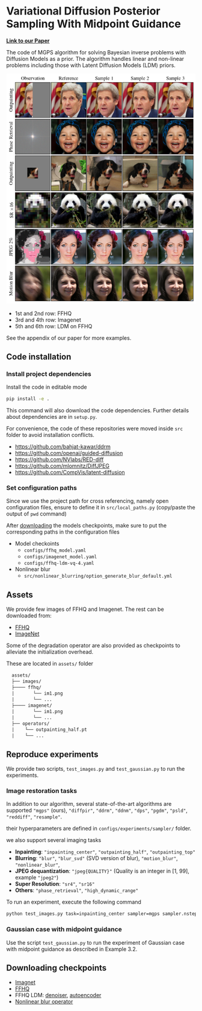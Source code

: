 # Variational Diffusion Posterior Sampling With Midpoint Guidance

[**Link to our Paper**]()

The code of MGPS algorithm for solving Bayesian inverse problems with Diffusion Models as a prior.
The algorithm handles linear and non-linear problems including those with Latent Diffusion Models (LDM) priors. 

<div align="center">
  <img src="material/all-datasets.png" />
</div>

- 1st and 2nd row: FFHQ
- 3rd and 4th row: Imagenet
- 5th and 6th row: LDM on FFHQ 

See the appendix of our paper for more examples.


## Code installation

### Install project dependencies

Install the code in editable mode

```bash
pip install -e .
```

This command will also download the code dependencies.
Further details about dependencies are in ``setup.py``.

For convenience, the code of these repositories were moved inside ``src`` folder to avoid installation conflicts.

- https://github.com/bahjat-kawar/ddrm
- https://github.com/openai/guided-diffusion
- https://github.com/NVlabs/RED-diff
- https://github.com/mlomnitz/DiffJPEG
- https://github.com/CompVis/latent-diffusion


### Set configuration paths

Since we use the project path for cross referencing, namely open configuration files, ensure to define it in ``src/local_paths.py`` (copy/paste the output of ``pwd`` command)

After [downloading](#downloading-checkpoints) the models checkpoints, make sure to put the corresponding paths in the configuration files

- Model checkoints
  - ``configs/ffhq_model.yaml``
  - ``configs/imagenet_model.yaml``
  - ``configs/ffhq-ldm-vq-4.yaml``
- Nonlinear blur
  - ``src/nonlinear_blurring/option_generate_blur_default.yml``


## Assets

We provide few images of FFHQ and Imagenet. The rest can be downloaded from:
* [FFHQ](https://www.kaggle.com/datasets/dimensi0n/imagenet-256)
* [ImageNet](https://www.kaggle.com/datasets/denislukovnikov/ffhq256-images-only)

Some of the degradation operator are also provided as checkpoints to alleviate the initialization overhead.

These are located in ``assets/`` folder

```
  assets/
  ├── images/
  ├──── ffhq/
  |       └── im1.png
  |       └── ...
  ├──── imagenet/
  |       └── im1.png
  |       └── ...
  ├── operators/
  |    └── outpainting_half.pt
  |    └── ...
```


## Reproduce experiments

We provide two scripts, ``test_images.py`` and ``test_gaussian.py`` to run the experiments.

### Image restoration tasks

In addition to our algorithm, several state-of-the-art algorithms are supported
``"mgps"`` (ours), ``"diffpir"``, ``"ddrm"``, ``"ddnm"``, ``"dps"``, ``"pgdm"``, ``"psld"``, ``"reddiff"``, ``"resample"``.

their hyperparameters are defined in ``configs/experiments/sampler/`` folder.

we also support several imaging tasks

- **Inpainting**: ``"inpainting_center"``, ``"outpainting_half"``, ``"outpainting_top"``
- **Blurring**: ``"blur"``,  ``"blur_svd"`` (SVD version of blur), ``"motion_blur"``,  ``"nonlinear_blur"``,
- **JPEG dequantization**:  ``"jpeg{QUALITY}"`` (Quality is an integer in [1, 99], example ``"jpeg2"``)
- **Super Resolution**: ``"sr4"``, ``"sr16"``
- **Others**: ``"phase_retrieval"``, ``"high_dynamic_range"``

To run an experiment, execute the following command

```bash
python test_images.py task=inpainting_center sampler=mgps sampler.nsteps=50 sampler.nsamples=1 dataset=ffhq im_idx="00018" device=cuda:0
```

### Gaussian case with midpoint guidance

Use the script ``test_gaussian.py`` to run the experiment of Gaussian case with midpoint guidance as described in Example 3.2.


## Downloading checkpoints

- [Imagnet](https://github.com/openai/guided-diffusion)
- [FFHQ](https://github.com/DPS2022/diffusion-posterior-sampling)
- FFHQ LDM: [denoiser](https://ommer-lab.com/files/latent-diffusion/ffhq.zip), [autoencoder](https://ommer-lab.com/files/latent-diffusion/vq-f4.zip)
- [Nonlinear blur operator](https://drive.google.com/file/d/1xUvRmusWa0PaFej1Kxu11Te33v0JvEeL/view?usp=drive_link)
